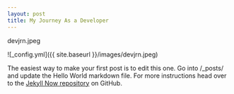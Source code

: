 ```yaml
---
layout: post
title: My Journey As a Developer
---
```


<!-- Next you can update your site name, avatar and other options using the _config.yml file in the root of your repository (shown below). -->
devjrn.jpeg
<!-- ![_config.yml]({{ site.baseurl }}/images/config.png) -->
![_config.yml]({{ site.baseurl }}/images/devjrn.jpeg)


The easiest way to make your first post is to edit this one. Go into /_posts/ and update the Hello World markdown file. For more instructions head over to the [Jekyll Now repository](https://github.com/barryclark/jekyll-now) on GitHub.
